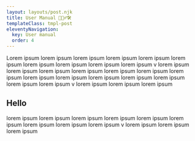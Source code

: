 ```yaml
---
layout: layouts/post.njk
title: User Manual 🙋🏻‍♂️🛠
templateClass: tmpl-post
eleventyNavigation:
  key: User manual
  order: 4
---
```


Lorem ipsum lorem ipsum lorem ipsum lorem ipsum lorem ipsum lorem ipsum lorem ipsum lorem ipsum lorem ipsum lorem ipsum v lorem ipsum lorem ipsum lorem ipsum lorem ipsum lorem ipsum lorem ipsum lorem ipsum lorem ipsum lorem ipsum lorem ipsum lorem ipsum lorem ipsum lorem ipsum lorem ipsum v lorem ipsum lorem ipsum lorem ipsum 

## Hello 

lorem ipsum lorem ipsum lorem ipsum lorem ipsum lorem ipsum lorem ipsum lorem ipsum
lorem ipsum lorem ipsum v lorem ipsum lorem ipsum lorem ipsum 



